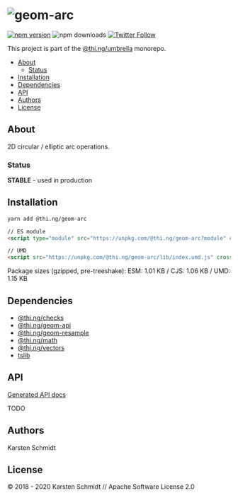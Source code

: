 <!-- This file is generated - DO NOT EDIT! -->

# ![geom-arc](https://media.thi.ng/umbrella/banners/thing-geom-arc.svg?a48f536c)

[![npm version](https://img.shields.io/npm/v/@thi.ng/geom-arc.svg)](https://www.npmjs.com/package/@thi.ng/geom-arc)
![npm downloads](https://img.shields.io/npm/dm/@thi.ng/geom-arc.svg)
[![Twitter Follow](https://img.shields.io/twitter/follow/thing_umbrella.svg?style=flat-square&label=twitter)](https://twitter.com/thing_umbrella)

This project is part of the
[@thi.ng/umbrella](https://github.com/thi-ng/umbrella/) monorepo.

- [About](#about)
  - [Status](#status)
- [Installation](#installation)
- [Dependencies](#dependencies)
- [API](#api)
- [Authors](#authors)
- [License](#license)

## About

2D circular / elliptic arc operations.

### Status

**STABLE** - used in production

## Installation

```bash
yarn add @thi.ng/geom-arc
```

```html
// ES module
<script type="module" src="https://unpkg.com/@thi.ng/geom-arc?module" crossorigin></script>

// UMD
<script src="https://unpkg.com/@thi.ng/geom-arc/lib/index.umd.js" crossorigin></script>
```

Package sizes (gzipped, pre-treeshake): ESM: 1.01 KB / CJS: 1.06 KB / UMD: 1.15 KB

## Dependencies

- [@thi.ng/checks](https://github.com/thi-ng/umbrella/tree/develop/packages/checks)
- [@thi.ng/geom-api](https://github.com/thi-ng/umbrella/tree/develop/packages/geom-api)
- [@thi.ng/geom-resample](https://github.com/thi-ng/umbrella/tree/develop/packages/geom-resample)
- [@thi.ng/math](https://github.com/thi-ng/umbrella/tree/develop/packages/math)
- [@thi.ng/vectors](https://github.com/thi-ng/umbrella/tree/develop/packages/vectors)
- [tslib](https://github.com/thi-ng/umbrella/tree/develop/packages/undefined)

## API

[Generated API docs](https://docs.thi.ng/umbrella/geom-arc/)

TODO

## Authors

Karsten Schmidt

## License

&copy; 2018 - 2020 Karsten Schmidt // Apache Software License 2.0
